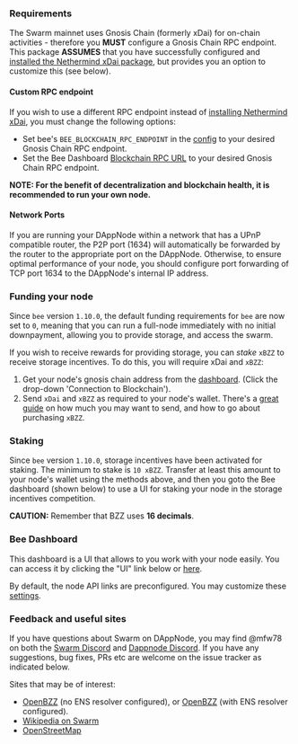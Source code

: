 ### Requirements

The Swarm mainnet uses Gnosis Chain (formerly xDai) for on-chain activities - therefore you **MUST** configure a Gnosis Chain RPC endpoint. This package **ASSUMES** that you have successfully configured and [installed the Nethermind xDai package](http://my.dappnode/#/installer/nethermind-xdai.dnp.dappnode.eth), but provides you an option to customize this (see below).

#### Custom RPC endpoint

If you wish to use a different RPC endpoint instead of [installing Nethermind xDai](http://my.dappnode/#/installer/nethermind-xdai.dnp.dappnode.eth), you must change the following options:

* Set bee's `BEE_BLOCKCHAIN_RPC_ENDPOINT` in the [config](http://my.dappnode/#/packages/swarm.public.dappnode.eth/config) to your desired Gnosis Chain RPC endpoint.
* Set the Bee Dashboard [Blockchain RPC URL](http://dashboard.swarm.public.dappnode/#/settings) to your desired Gnosis Chain RPC endpoint.

**NOTE: For the benefit of decentralization and blockchain health, it is recommended to run your own node.**

#### Network Ports

If you are running your DAppNode within a network that has a UPnP compatible router, the P2P port (1634) will automatically be forwarded by the router to the appropriate port on the DAppNode. Otherwise, to ensure optimal performance of your node, you should configure port forwarding of TCP port 1634 to the DAppNode's internal IP address.

### Funding your node

Since `bee` version `1.10.0`, the default funding requirements for `bee` are now set to `0`, meaning that you can run a full-node immediately with no initial downpayment, allowing you to provide storage, and access the swarm.

If you wish to receive rewards for providing storage, you can *stake* `xBZZ` to receive storage incentives. To do this, you will require xDai and `xBZZ`:

1. Get your node's gnosis chain address from the [dashboard](http://dashboard.swarm.public.dappnode/#/status). (Click the drop-down 'Connection to Blockchain').
2. Send `xDai` and `xBZZ` as required to your node's wallet. There's a [great guide](https://mirror.xyz/mfw.rndlabs.eth/1jRBTu8TIoOdbOJ1Xu8bWQsvYLmE7jTZTHvB8QOx2f0) on how much you may want to send, and how to go about purchasing `xBZZ`.

### Staking

Since `bee` version `1.10.0`, storage incentives have been activated for staking. The minimum to stake is `10 xBZZ`. Transfer at least this amount to your node's wallet using the methods above, and then you goto the Bee dashboard (shown below) to use a UI for staking your node in the storage incentives competition.

**CAUTION:** Remember that BZZ uses **16 decimals**.

### Bee Dashboard

This dashboard is a UI that allows to you work with your node easily. You can access it by clicking the "UI" link below or [here](http://dashboard.swarm.public.dappnode/).

By default, the node API links are preconfigured. You may customize these [settings](http://dashboard.swarm.public.dappnode/#/settings).

### Feedback and useful sites

If you have questions about Swarm on DAppNode, you may find @mfw78 on both the [Swarm Discord](https://discord.gg/vrhF9hbtUu) and [Dappnode Discord](https://discord.gg/N6q4MVQFGg). If you have any suggestions, bug fixes, PRs etc are welcome on the issue tracker as indicated below.

Sites that may be of interest:

* [OpenBZZ](http://bee.swarm.public.dappnode:1633/bzz/f2df005a24e39674e8f9ab80e81548a00224c89a109bf47a8bdb0448d9da7460/) (no ENS resolver configured), or [OpenBZZ](http://bee.swarm.public.dappnode:1633/bzz/openbzz.eth/) (with ENS resolver configured).
* [Wikipedia on Swarm](http://bee.swarm.public.dappnode:1633/bzz/dwikipedia.eth/)
* [OpenStreetMap](http://bee.swarm.public.dappnode:1633/bzz/fdfd170f73953bc262d936d3a5329b787980335dc0547032bb2a6239ebe95a76/)
